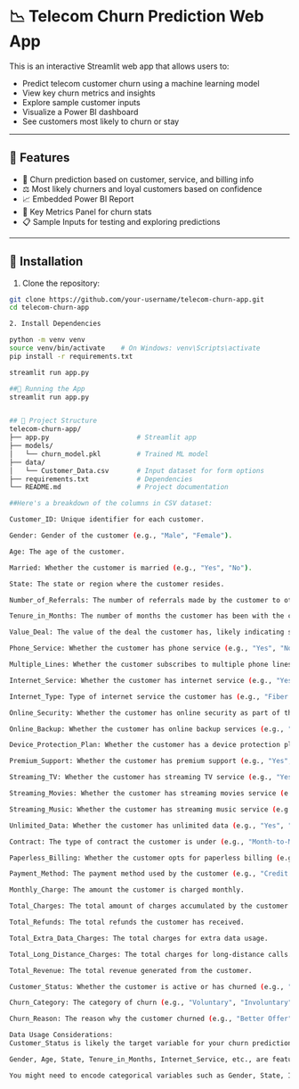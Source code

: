 # 📉 Telecom Churn Prediction Web App

This is an interactive Streamlit web app that allows users to:
- Predict telecom customer churn using a machine learning model
- View key churn metrics and insights
- Explore sample customer inputs
- Visualize a Power BI dashboard
- See customers most likely to churn or stay

---

## 🚀 Features

- 🧠 Churn prediction based on customer, service, and billing info
- ⚖️ Most likely churners and loyal customers based on confidence
- 📈 Embedded Power BI Report
- 📌 Key Metrics Panel for churn stats
- 📋 Sample Inputs for testing and exploring predictions

---

## 🔧 Installation

1. Clone the repository:

```bash
git clone https://github.com/your-username/telecom-churn-app.git
cd telecom-churn-app

2. Install Dependencies

python -m venv venv
source venv/bin/activate    # On Windows: venv\Scripts\activate
pip install -r requirements.txt

streamlit run app.py

##🏃 Running the App
streamlit run app.py


## 📁 Project Structure
telecom-churn-app/
├── app.py                      # Streamlit app
├── models/
│   └── churn_model.pkl         # Trained ML model
├── data/
│   └── Customer_Data.csv       # Input dataset for form options
├── requirements.txt            # Dependencies
└── README.md                   # Project documentation

##Here's a breakdown of the columns in CSV dataset:

Customer_ID: Unique identifier for each customer.

Gender: Gender of the customer (e.g., "Male", "Female").

Age: The age of the customer.

Married: Whether the customer is married (e.g., "Yes", "No").

State: The state or region where the customer resides.

Number_of_Referrals: The number of referrals made by the customer to others.

Tenure_in_Months: The number of months the customer has been with the company.

Value_Deal: The value of the deal the customer has, likely indicating some sort of contract or agreement.

Phone_Service: Whether the customer has phone service (e.g., "Yes", "No").

Multiple_Lines: Whether the customer subscribes to multiple phone lines (e.g., "Yes", "No").

Internet_Service: Whether the customer has internet service (e.g., "Yes", "No").

Internet_Type: Type of internet service the customer has (e.g., "Fiber Optic", "DSL", etc.).

Online_Security: Whether the customer has online security as part of their plan (e.g., "Yes", "No").

Online_Backup: Whether the customer has online backup services (e.g., "Yes", "No").

Device_Protection_Plan: Whether the customer has a device protection plan (e.g., "Yes", "No").

Premium_Support: Whether the customer has premium support (e.g., "Yes", "No").

Streaming_TV: Whether the customer has streaming TV service (e.g., "Yes", "No").

Streaming_Movies: Whether the customer has streaming movies service (e.g., "Yes", "No").

Streaming_Music: Whether the customer has streaming music service (e.g., "Yes", "No").

Unlimited_Data: Whether the customer has unlimited data (e.g., "Yes", "No").

Contract: The type of contract the customer is under (e.g., "Month-to-Month", "One Year", "Two Years").

Paperless_Billing: Whether the customer opts for paperless billing (e.g., "Yes", "No").

Payment_Method: The payment method used by the customer (e.g., "Credit Card", "Bank Transfer", "Electronic Check").

Monthly_Charge: The amount the customer is charged monthly.

Total_Charges: The total amount of charges accumulated by the customer during their tenure.

Total_Refunds: The total refunds the customer has received.

Total_Extra_Data_Charges: The total charges for extra data usage.

Total_Long_Distance_Charges: The total charges for long-distance calls.

Total_Revenue: The total revenue generated from the customer.

Customer_Status: Whether the customer is active or has churned (e.g., "Active", "Churned").

Churn_Category: The category of churn (e.g., "Voluntary", "Involuntary").

Churn_Reason: The reason why the customer churned (e.g., "Better Offer", "Moved", etc.).

Data Usage Considerations:
Customer_Status is likely the target variable for your churn prediction model.

Gender, Age, State, Tenure_in_Months, Internet_Service, etc., are features that will be used in model training.

You might need to encode categorical variables such as Gender, State, Internet_Service, and others if using machine learning models like Decision Trees or Logistic Regression.
